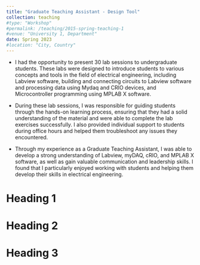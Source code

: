 ```yaml
---
title: "Graduate Teaching Assistant - Design Tool"
collection: teaching
#type: "Workshop"
#permalink: /teaching/2015-spring-teaching-1
#venue: "University 1, Department"
date: Spring 2023
#location: "City, Country"
---
```


- I had the opportunity to present 30 lab sessions to undergraduate students. These labs were designed to introduce students to various concepts and tools in the field of electrical engineering, including Labview software, building and connecting circuits to Labview software and processing data using Mydaq and CRIO devices, and Microcontroller programming using MPLAB X software.

- During these lab sessions, I was responsible for guiding students through the hands-on learning process, ensuring that they had a solid understanding of the material and were able to complete the lab exercises successfully. I also provided individual support to students during office hours and helped them troubleshoot any issues they encountered.

- Through my experience as a Graduate Teaching Assistant, I was able to develop a strong understanding of Labview, myDAQ, cRIO, and MPLAB X software, as well as gain valuable communication and leadership skills. I found that I particularly enjoyed working with students and helping them develop their skills in electrical engineering.

Heading 1
======

Heading 2
======

Heading 3
======
